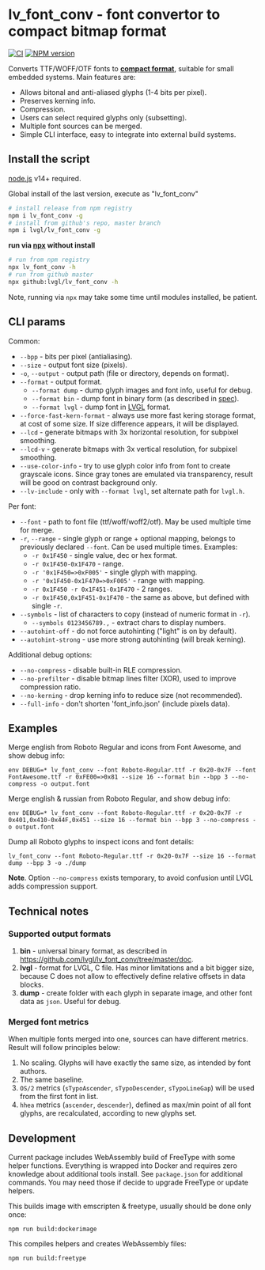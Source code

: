 lv_font_conv - font convertor to compact bitmap format
======================================================

[![CI](https://github.com/lvgl/lv_font_conv/workflows/CI/badge.svg?branch=master)](https://github.com/lvgl/lv_font_conv/actions)
[![NPM version](https://img.shields.io/npm/v/lv_font_conv.svg?style=flat)](https://www.npmjs.org/package/lv_font_conv)

Converts TTF/WOFF/OTF fonts to __[compact format](https://github.com/lvgl/lv_font_conv/blob/master/doc/font_spec.md)__, suitable for small embedded systems. Main features are:

- Allows bitonal and anti-aliased glyphs (1-4 bits per pixel).
- Preserves kerning info.
- Compression.
- Users can select required glyphs only (subsetting).
- Multiple font sources can be merged.
- Simple CLI interface, easy to integrate into external build systems.


## Install the script

[node.js](https://nodejs.org/en/download/) v14+ required.

Global install of the last version, execute as "lv_font_conv"

```sh
# install release from npm registry
npm i lv_font_conv -g
# install from github's repo, master branch
npm i lvgl/lv_font_conv -g
```

**run via [npx](https://www.npmjs.com/package/npx) without install**

```sh
# run from npm registry
npx lv_font_conv -h
# run from github master
npx github:lvgl/lv_font_conv -h
```

Note, running via `npx` may take some time until modules installed, be patient.


## CLI params

Common:

- `--bpp` - bits per pixel (antialiasing).
- `--size` - output font size (pixels).
- `-o`, `--output` - output path (file or directory, depends on format).
- `--format` - output format.
  - `--format dump` - dump glyph images and font info, useful for debug.
  - `--format bin` - dump font in binary form (as described in [spec](https://github.com/lvgl/lv_font_conv/blob/master/doc/font_spec.md)).
  - `--format lvgl` - dump font in [LVGL](https://github.com/lvgl/lvgl) format.
- `--force-fast-kern-format` - always use more fast kering storage format,
  at cost of some size. If size difference appears, it will be displayed.
- `--lcd` - generate bitmaps with 3x horizontal resolution, for subpixel
  smoothing.
- `--lcd-v` - generate bitmaps with 3x vertical resolution, for subpixel
  smoothing.
- `--use-color-info` - try to use glyph color info from font to create
  grayscale icons. Since gray tones are emulated via transparency, result
  will be good on contrast background only.
- `--lv-include` - only with `--format lvgl`, set alternate path for `lvgl.h`.

Per font:

- `--font` - path to font file (ttf/woff/woff2/otf). May be used multiple time for
  merge.
- `-r`, `--range` - single glyph or range + optional mapping, belongs to
  previously declared `--font`. Can be used multiple times. Examples:
  - `-r 0x1F450` - single value, dec or hex format.
  - `-r 0x1F450-0x1F470` - range.
  - `-r '0x1F450=>0xF005'` - single glyph with mapping.
  - `-r '0x1F450-0x1F470=>0xF005'` - range with mapping.
  - `-r 0x1F450 -r 0x1F451-0x1F470` - 2 ranges.
  - `-r 0x1F450,0x1F451-0x1F470` - the same as above, but defined with single `-r`.
- `--symbols` - list of characters to copy (instead of numeric format in `-r`).
  - `--symbols 0123456789.,` - extract chars to display numbers.
- `--autohint-off` - do not force autohinting ("light" is on by default).
- `--autohint-strong` - use more strong autohinting (will break kerning).

Additional debug options:

- `--no-compress` - disable built-in RLE compression.
- `--no-prefilter` - disable bitmap lines filter (XOR), used to improve
  compression ratio.
- `--no-kerning` - drop kerning info to reduce size (not recommended).
- `--full-info` - don't shorten 'font_info.json' (include pixels data).


## Examples

Merge english from Roboto Regular and icons from Font Awesome, and show debug
info:

`env DEBUG=* lv_font_conv --font Roboto-Regular.ttf -r 0x20-0x7F --font FontAwesome.ttf -r 0xFE00=>0x81 --size 16 --format bin --bpp 3 --no-compress -o output.font`

Merge english & russian from Roboto Regular, and show debug info:

`env DEBUG=* lv_font_conv --font Roboto-Regular.ttf -r 0x20-0x7F -r 0x401,0x410-0x44F,0x451 --size 16 --format bin --bpp 3 --no-compress -o output.font`

Dump all Roboto glyphs to inspect icons and font details:

`lv_font_conv --font Roboto-Regular.ttf -r 0x20-0x7F --size 16 --format dump --bpp 3 -o ./dump`

**Note**. Option `--no-compress` exists temporary, to avoid confusion until LVGL
adds compression support.


## Technical notes

### Supported output formats

1. **bin** - universal binary format, as described in https://github.com/lvgl/lv_font_conv/tree/master/doc.
2. **lvgl** - format for LVGL, C file. Has minor limitations and a bit
   bigger size, because C does not allow to effectively define relative offsets
   in data blocks.
3. **dump** - create folder with each glyph in separate image, and other font
   data as `json`. Useful for debug.

### Merged font metrics

When multiple fonts merged into one, sources can have different metrics. Result
will follow principles below:

1. No scaling. Glyphs will have exactly the same size, as intended by font authors.
2. The same baseline.
3. `OS/2` metrics (`sTypoAscender`, `sTypoDescender`, `sTypoLineGap`) will be
   used from the first font in list.
4. `hhea`  metrics (`ascender`, `descender`), defined as max/min point of all
   font glyphs, are recalculated, according to new glyphs set.


## Development

Current package includes WebAssembly build of FreeType with some helper
functions. Everything is wrapped into Docker and requires zero knowledge about
additional tools install. See `package.json` for additional commands. You may
need those if decide to upgrade FreeType or update helpers.

This builds image with emscripten & freetype, usually should be done only once:

```
npm run build:dockerimage
```

This compiles helpers and creates WebAssembly files:

```
npm run build:freetype
```
